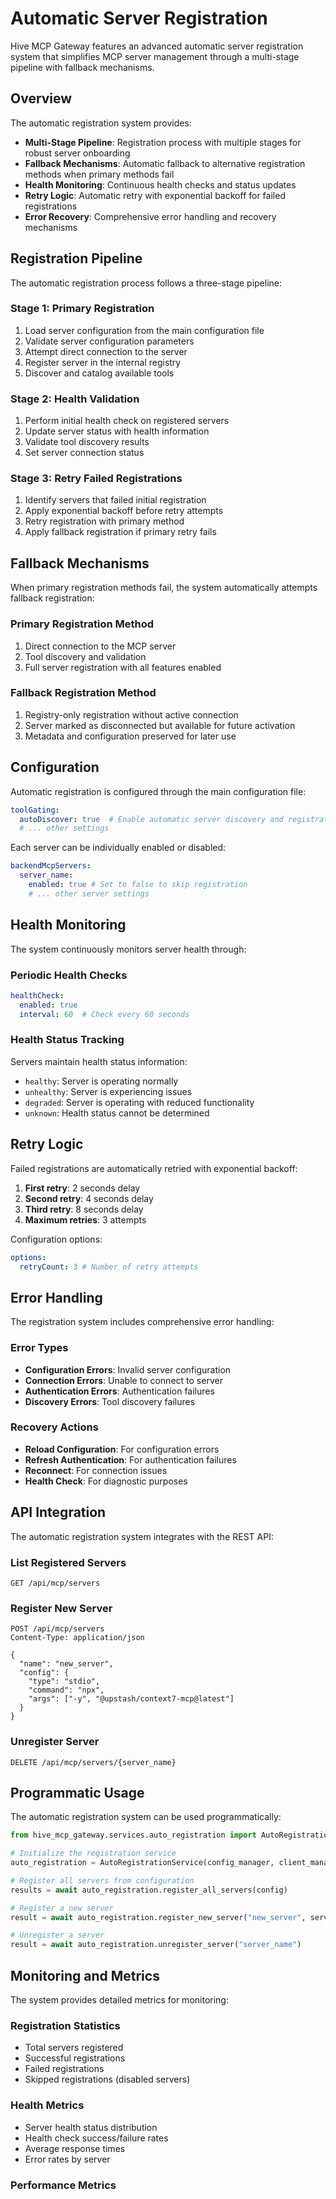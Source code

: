 # Automatic Server Registration

Hive MCP Gateway features an advanced automatic server registration system that simplifies MCP server management through a multi-stage pipeline with fallback mechanisms.

## Overview

The automatic registration system provides:

- **Multi-Stage Pipeline**: Registration process with multiple stages for robust server onboarding
- **Fallback Mechanisms**: Automatic fallback to alternative registration methods when primary methods fail
- **Health Monitoring**: Continuous health checks and status updates
- **Retry Logic**: Automatic retry with exponential backoff for failed registrations
- **Error Recovery**: Comprehensive error handling and recovery mechanisms

## Registration Pipeline

The automatic registration process follows a three-stage pipeline:

### Stage 1: Primary Registration

1. Load server configuration from the main configuration file
2. Validate server configuration parameters
3. Attempt direct connection to the server
4. Register server in the internal registry
5. Discover and catalog available tools

### Stage 2: Health Validation

1. Perform initial health check on registered servers
2. Update server status with health information
3. Validate tool discovery results
4. Set server connection status

### Stage 3: Retry Failed Registrations

1. Identify servers that failed initial registration
2. Apply exponential backoff before retry attempts
3. Retry registration with primary method
4. Apply fallback registration if primary retry fails

## Fallback Mechanisms

When primary registration methods fail, the system automatically attempts fallback registration:

### Primary Registration Method

1. Direct connection to the MCP server
2. Tool discovery and validation
3. Full server registration with all features enabled

### Fallback Registration Method

1. Registry-only registration without active connection
2. Server marked as disconnected but available for future activation
3. Metadata and configuration preserved for later use

## Configuration

Automatic registration is configured through the main configuration file:

```yaml
toolGating:
  autoDiscover: true  # Enable automatic server discovery and registration
  # ... other settings
```

Each server can be individually enabled or disabled:

```yaml
backendMcpServers:
  server_name:
    enabled: true # Set to false to skip registration
    # ... other server settings
```

## Health Monitoring

The system continuously monitors server health through:

### Periodic Health Checks

```yaml
healthCheck:
  enabled: true
  interval: 60  # Check every 60 seconds
```

### Health Status Tracking

Servers maintain health status information:
- `healthy`: Server is operating normally
- `unhealthy`: Server is experiencing issues
- `degraded`: Server is operating with reduced functionality
- `unknown`: Health status cannot be determined

## Retry Logic

Failed registrations are automatically retried with exponential backoff:

1. **First retry**: 2 seconds delay
2. **Second retry**: 4 seconds delay
3. **Third retry**: 8 seconds delay
4. **Maximum retries**: 3 attempts

Configuration options:

```yaml
options:
  retryCount: 3 # Number of retry attempts
```

## Error Handling

The registration system includes comprehensive error handling:

### Error Types

- **Configuration Errors**: Invalid server configuration
- **Connection Errors**: Unable to connect to server
- **Authentication Errors**: Authentication failures
- **Discovery Errors**: Tool discovery failures

### Recovery Actions

- **Reload Configuration**: For configuration errors
- **Refresh Authentication**: For authentication failures
- **Reconnect**: For connection issues
- **Health Check**: For diagnostic purposes

## API Integration

The automatic registration system integrates with the REST API:

### List Registered Servers

```http
GET /api/mcp/servers
```

### Register New Server

```http
POST /api/mcp/servers
Content-Type: application/json

{
  "name": "new_server",
  "config": {
    "type": "stdio",
    "command": "npx",
    "args": ["-y", "@upstash/context7-mcp@latest"]
  }
}
```

### Unregister Server

```http
DELETE /api/mcp/servers/{server_name}
```

## Programmatic Usage

The automatic registration system can be used programmatically:

```python
from hive_mcp_gateway.services.auto_registration import AutoRegistrationService

# Initialize the registration service
auto_registration = AutoRegistrationService(config_manager, client_manager, registry)

# Register all servers from configuration
results = await auto_registration.register_all_servers(config)

# Register a new server
result = await auto_registration.register_new_server("new_server", server_config)

# Unregister a server
result = await auto_registration.unregister_server("server_name")
```

## Monitoring and Metrics

The system provides detailed metrics for monitoring:

### Registration Statistics

- Total servers registered
- Successful registrations
- Failed registrations
- Skipped registrations (disabled servers)

### Health Metrics

- Server health status distribution
- Health check success/failure rates
- Average response times
- Error rates by server

### Performance Metrics